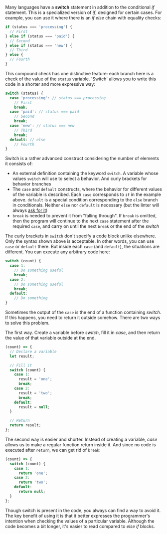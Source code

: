 
Many languages have a **switch** statement in addition to the conditional *if* statement. This is a specialized version of *if*, designed for certain cases. For example, you can use it where there is an *if else* chain with equality checks:

```javascript
if (status === 'processing') {
  // First
} else if (status === 'paid') {
  // Second
} else if (status === 'new') {
  // Third
} else {
  // Fourth
}
```

This compound check has one distinctive feature: each branch here is a check of the value of the `status` variable. 'Switch' allows you to write this code in a shorter and more expressive way:

```javascript
switch (status) {
  case 'processing': // status === processing
    // First
    break;
  case 'paid': // status === paid
    // Second
    break;
  case 'new': // status === new
    // Third
    break;
  default: // else
    // Fourth
}
```

Switch is a rather advanced construct considering the number of elements it consists of:

* An external definition containing the keyword `switch`. A variable whose values `switch` will use to select a behavior. And curly brackets for behavior branches
* The `case` and `default` constructs, where the behavior for different values of the variable is described. Each `case` corresponds to `if` in the example above. `default` is a special condition corresponding to the `else` branch in conditionals. Neither `else` nor `default` is necessary (but the linter will always [ask for it](https://eslint.org/docs/rules/default-case))
* `break` is needed to prevent it from "falling through". If `break` is omitted, then the program will continue to the next `case` statement after the required `case`, and carry on until the next `break` or the end of the *switch*

The curly brackets in `switch` don't specify a code block unlike elsewhere. Only the syntax shown above is acceptable. In other words, you can use `case` or `default` there. But inside each `case` (and `default`), the situations are different. You can execute any arbitrary code here:

```javascript
switch (count) {
  case 1:
    // Do something useful
    break;
  case 2:
    // Do something useful
    break;
  default:
    // Do something
}
```

Sometimes the output of the `case` is the end of a function containing *switch*. If this happens, you need to return it outside somehow. There are two ways to solve this problem.

The first way. Create a variable before *switch*, fill it in *case*, and then return the value of that variable outside at the end.

```javascript
(count) => {
  // Declare a variable
  let result;

  // Fill it
  switch (count) {
    case 1:
      result = 'one';
      break;
    case 2:
      result = 'two';
      break;
    default:
      result = null;
  }

  // Return
  return result;
};
```

The second way is easier and shorter. Instead of creating a variable, *case* allows us to make a regular function return inside it. And since no code is executed after `return`, we can get rid of `break`:

```javascript
(count) => {
  switch (count) {
    case 1:
      return 'one';
    case 2:
      return 'two';
    default:
      return null;
  }
};
```

Though switch is present in the code, you always can find a way to avoid it. The key benefit of using it is that it better expresses the programmer's intention when checking the values of a particular variable. Although the code becomes a bit longer, it's easier to read compared to *else if* blocks.
